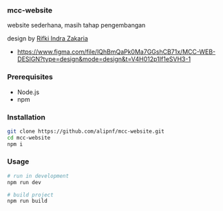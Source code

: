 ### mcc-website

website sederhana, masih tahap pengembangan

design by [Rifki Indra Zakaria](https://github.com/Scarrotles)

- https://www.figma.com/file/lQhBmQaPk0Ma7GGshCB71x/MCC-WEB-DESIGN?type=design&mode=design&t=V4H012p1If1eSVH3-1

### Prerequisites

- Node.js
- npm

### Installation

```sh
git clone https://github.com/alipnf/mcc-website.git
cd mcc-website
npm i
```

### Usage

```sh
# run in development
npm run dev

# build project
npm run build

```
